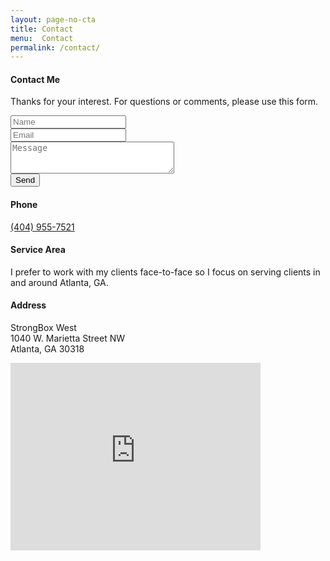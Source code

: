 ```yaml
---
layout: page-no-cta
title: Contact
menu:  Contact
permalink: /contact/
---
```

<div class="row">
    <div class="6u 12u$(medium)">
        <h4>Contact Me</h4>
        <p>Thanks for your interest. For questions or comments, please use this form.</p>
        <form id="contact-form" action="//formspree.io/mark@marklummus.com" method="post">
            <div class="row uniform">
                <div class="12u$">
                    <input type="text" name="Name" placeholder="Name" required>
                </div>
                <div class="12u$">
                    <input type="email" name="Email" placeholder="Email" required>
                </div>
                <div class="12u$">
                    <textarea name="Message" cols="30" rows="3" placeholder="Message" required></textarea>
                </div>
                <!-- CONFIG -->
                <input style="display:none" type="text" name="_gotcha">
                <input type="hidden" name="_subject" value="New Web Submission">
                <!-- /CONFIG -->
                <div class="12u$">
                    <input class="submit" type="submit" value="Send">
                </div>
            </div>
        </form>
        <h4>Phone</h4>
        <p><a href="tel:+14049557521">(404) 955-7521</a></p>
    </div>
    <div class="-1u 5u 12u$(medium)">
        <h4>Service Area</h4>
        <p>I prefer to work with my clients face-to-face so I focus on serving clients in and around Atlanta, GA.</p>
        <h4>Address</h4>
        <p>StrongBox West<br/>
        1040 W. Marietta Street NW<br/>
        Atlanta, GA 30318</p>
        <iframe src="https://www.google.com/maps/embed?pb=!1m18!1m12!1m3!1d3316.0734963978675!2d-84.42372748375477!3d33.78460018067971!2m3!1f0!2f0!3f0!3m2!1i1024!2i768!4f13.1!3m3!1m2!1s0x88f504c72ad33089%3A0x267b88fdc9e07b85!2s1040+West+Marietta+St+NW%2C+Atlanta%2C+GA+30318!5e0!3m2!1sen!2sus!4v1467919833759" width="400" height="300" frameborder="0" style="border:0" allowfullscreen></iframe>
    </div>
</div>